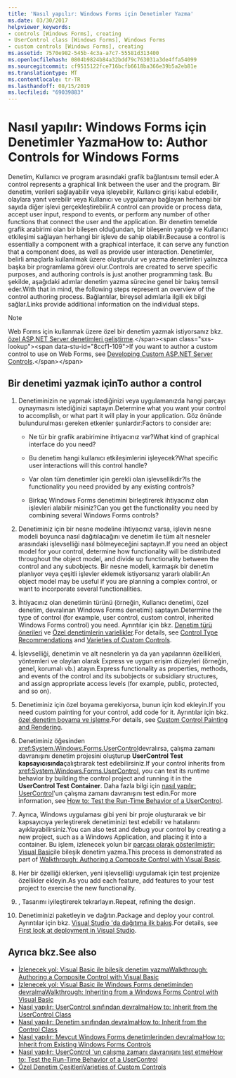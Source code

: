 ```yaml
---
title: 'Nasıl yapılır: Windows Forms için Denetimler Yazma'
ms.date: 03/30/2017
helpviewer_keywords:
- controls [Windows Forms], creating
- UserControl class [Windows Forms], Windows Forms
- custom controls [Windows Forms], creating
ms.assetid: 7570e982-545b-4c3a-a7c7-55581d313400
ms.openlocfilehash: 0804b9824b84a32bdd79c763031a3de4ffa54099
ms.sourcegitcommit: cf9515122fce716bcfb6618ba366e39b5a2eb81e
ms.translationtype: MT
ms.contentlocale: tr-TR
ms.lasthandoff: 08/15/2019
ms.locfileid: "69039883"
---
```

# <a name="how-to-author-controls-for-windows-forms"></a><span data-ttu-id="8ccf1-102">Nasıl yapılır: Windows Forms için Denetimler Yazma</span><span class="sxs-lookup"><span data-stu-id="8ccf1-102">How to: Author Controls for Windows Forms</span></span>

<span data-ttu-id="8ccf1-103">Denetim, Kullanıcı ve program arasındaki grafik bağlantısını temsil eder.</span><span class="sxs-lookup"><span data-stu-id="8ccf1-103">A control represents a graphical link between the user and the program.</span></span> <span data-ttu-id="8ccf1-104">Bir denetim, verileri sağlayabilir veya işleyebilir, Kullanıcı girişi kabul edebilir, olaylara yanıt verebilir veya Kullanıcı ve uygulamayı bağlayan herhangi bir sayıda diğer işlevi gerçekleştirebilir.</span><span class="sxs-lookup"><span data-stu-id="8ccf1-104">A control can provide or process data, accept user input, respond to events, or perform any number of other functions that connect the user and the application.</span></span> <span data-ttu-id="8ccf1-105">Bir denetim temelde grafik arabirimi olan bir bileşen olduğundan, bir bileşenin yaptığı ve Kullanıcı etkileşimi sağlayan herhangi bir işleve de sahip olabilir.</span><span class="sxs-lookup"><span data-stu-id="8ccf1-105">Because a control is essentially a component with a graphical interface, it can serve any function that a component does, as well as provide user interaction.</span></span> <span data-ttu-id="8ccf1-106">Denetimler, belirli amaçlarla kullanılmak üzere oluşturulur ve yazma denetimleri yalnızca başka bir programlama görevi olur.</span><span class="sxs-lookup"><span data-stu-id="8ccf1-106">Controls are created to serve specific purposes, and authoring controls is just another programming task.</span></span> <span data-ttu-id="8ccf1-107">Bu şekilde, aşağıdaki adımlar denetim yazma sürecine genel bir bakış temsil eder.</span><span class="sxs-lookup"><span data-stu-id="8ccf1-107">With that in mind, the following steps represent an overview of the control authoring process.</span></span> <span data-ttu-id="8ccf1-108">Bağlantılar, bireysel adımlarla ilgili ek bilgi sağlar.</span><span class="sxs-lookup"><span data-stu-id="8ccf1-108">Links provide additional information on the individual steps.</span></span>

> [!NOTE]
> <span data-ttu-id="8ccf1-109">Web Forms için kullanmak üzere özel bir denetim yazmak istiyorsanız bkz. [özel ASP.NET Server denetimleri geliştirme](https://docs.microsoft.com/previous-versions/aspnet/zt27tfhy(v=vs.100)).</span><span class="sxs-lookup"><span data-stu-id="8ccf1-109">If you want to author a custom control to use on Web Forms, see [Developing Custom ASP.NET Server Controls](https://docs.microsoft.com/previous-versions/aspnet/zt27tfhy(v=vs.100)).</span></span>

## <a name="to-author-a-control"></a><span data-ttu-id="8ccf1-110">Bir denetimi yazmak için</span><span class="sxs-lookup"><span data-stu-id="8ccf1-110">To author a control</span></span>

1. <span data-ttu-id="8ccf1-111">Denetiminizin ne yapmak istediğinizi veya uygulamanızda hangi parçayı oynaymasını istediğinizi saptayın.</span><span class="sxs-lookup"><span data-stu-id="8ccf1-111">Determine what you want your control to accomplish, or what part it will play in your application.</span></span> <span data-ttu-id="8ccf1-112">Göz önünde bulundurulması gereken etkenler şunlardır:</span><span class="sxs-lookup"><span data-stu-id="8ccf1-112">Factors to consider are:</span></span>

    - <span data-ttu-id="8ccf1-113">Ne tür bir grafik arabirimine ihtiyacınız var?</span><span class="sxs-lookup"><span data-stu-id="8ccf1-113">What kind of graphical interface do you need?</span></span>

    - <span data-ttu-id="8ccf1-114">Bu denetim hangi kullanıcı etkileşimlerini işleyecek?</span><span class="sxs-lookup"><span data-stu-id="8ccf1-114">What specific user interactions will this control handle?</span></span>

    - <span data-ttu-id="8ccf1-115">Var olan tüm denetimler için gerekli olan işlevsellikdir?</span><span class="sxs-lookup"><span data-stu-id="8ccf1-115">Is the functionality you need provided by any existing controls?</span></span>

    - <span data-ttu-id="8ccf1-116">Birkaç Windows Forms denetimini birleştirerek ihtiyacınız olan işlevleri alabilir misiniz?</span><span class="sxs-lookup"><span data-stu-id="8ccf1-116">Can you get the functionality you need by combining several Windows Forms controls?</span></span>

2. <span data-ttu-id="8ccf1-117">Denetiminiz için bir nesne modeline ihtiyacınız varsa, işlevin nesne modeli boyunca nasıl dağıtılacağını ve denetim ile tüm alt nesneler arasındaki işlevselliği nasıl bölmeyeceğini saptayın.</span><span class="sxs-lookup"><span data-stu-id="8ccf1-117">If you need an object model for your control, determine how functionality will be distributed throughout the object model, and divide up functionality between the control and any subobjects.</span></span> <span data-ttu-id="8ccf1-118">Bir nesne modeli, karmaşık bir denetim planlıyor veya çeşitli işlevler eklemek istiyorsanız yararlı olabilir.</span><span class="sxs-lookup"><span data-stu-id="8ccf1-118">An object model may be useful if you are planning a complex control, or want to incorporate several functionalities.</span></span>

3. <span data-ttu-id="8ccf1-119">İhtiyacınız olan denetimin türünü (örneğin, Kullanıcı denetimi, özel denetim, devralınan Windows Forms denetimi) saptayın.</span><span class="sxs-lookup"><span data-stu-id="8ccf1-119">Determine the type of control (for example, user control, custom control, inherited Windows Forms control) you need.</span></span> <span data-ttu-id="8ccf1-120">Ayrıntılar için bkz. [Denetim türü önerileri](control-type-recommendations.md) ve [Özel denetimlerin varielikler](varieties-of-custom-controls.md).</span><span class="sxs-lookup"><span data-stu-id="8ccf1-120">For details, see [Control Type Recommendations](control-type-recommendations.md) and [Varieties of Custom Controls](varieties-of-custom-controls.md).</span></span>

4. <span data-ttu-id="8ccf1-121">İşlevselliği, denetimin ve alt nesnelerin ya da yan yapılarının özellikleri, yöntemleri ve olayları olarak Express ve uygun erişim düzeyleri (örneğin, genel, korumalı vb.) atayın.</span><span class="sxs-lookup"><span data-stu-id="8ccf1-121">Express functionality as properties, methods, and events of the control and its subobjects or subsidiary structures, and assign appropriate access levels (for example, public, protected, and so on).</span></span>

5. <span data-ttu-id="8ccf1-122">Denetiminiz için özel boyama gerekiyorsa, bunun için kod ekleyin.</span><span class="sxs-lookup"><span data-stu-id="8ccf1-122">If you need custom painting for your control, add code for it.</span></span> <span data-ttu-id="8ccf1-123">Ayrıntılar için bkz. [özel denetim boyama ve işleme](custom-control-painting-and-rendering.md).</span><span class="sxs-lookup"><span data-stu-id="8ccf1-123">For details, see [Custom Control Painting and Rendering](custom-control-painting-and-rendering.md).</span></span>

6. <span data-ttu-id="8ccf1-124">Denetiminiz öğesinden <xref:System.Windows.Forms.UserControl>devralırsa, çalışma zamanı davranışını denetim projesini oluşturup **UserControl Test kapsayıcısında**çalıştırarak test edebilirsiniz.</span><span class="sxs-lookup"><span data-stu-id="8ccf1-124">If your control inherits from <xref:System.Windows.Forms.UserControl>, you can test its runtime behavior by building the control project and running it in the **UserControl Test Container**.</span></span> <span data-ttu-id="8ccf1-125">Daha fazla bilgi için [nasıl yapılır: UserControl](how-to-test-the-run-time-behavior-of-a-usercontrol.md)'un çalışma zamanı davranışını test edin.</span><span class="sxs-lookup"><span data-stu-id="8ccf1-125">For more information, see [How to: Test the Run-Time Behavior of a UserControl](how-to-test-the-run-time-behavior-of-a-usercontrol.md).</span></span>

7. <span data-ttu-id="8ccf1-126">Ayrıca, Windows uygulaması gibi yeni bir proje oluşturarak ve bir kapsayıcıya yerleştirerek denetiminizi test edebilir ve hatalarını ayıklayabilirsiniz.</span><span class="sxs-lookup"><span data-stu-id="8ccf1-126">You can also test and debug your control by creating a new project, such as a Windows Application, and placing it into a container.</span></span> <span data-ttu-id="8ccf1-127">Bu işlem, izlenecek yolun bir [parçası olarak gösterilmiştir: Visual Basic](walkthrough-authoring-a-composite-control-with-visual-basic.md)ile bileşik denetim yazma.</span><span class="sxs-lookup"><span data-stu-id="8ccf1-127">This process is demonstrated as part of [Walkthrough: Authoring a Composite Control with Visual Basic](walkthrough-authoring-a-composite-control-with-visual-basic.md).</span></span>

8. <span data-ttu-id="8ccf1-128">Her bir özelliği eklerken, yeni işlevselliği uygulamak için test projenize özellikler ekleyin.</span><span class="sxs-lookup"><span data-stu-id="8ccf1-128">As you add each feature, add features to your test project to exercise the new functionality.</span></span>

9. <span data-ttu-id="8ccf1-129">, Tasarımı iyileştirerek tekrarlayın.</span><span class="sxs-lookup"><span data-stu-id="8ccf1-129">Repeat, refining the design.</span></span>

10. <span data-ttu-id="8ccf1-130">Denetiminizi paketleyin ve dağıtın.</span><span class="sxs-lookup"><span data-stu-id="8ccf1-130">Package and deploy your control.</span></span> <span data-ttu-id="8ccf1-131">Ayrıntılar için bkz. [Visual Studio 'da dağıtıma ilk bakış](/visualstudio/deployment/deploying-applications-services-and-components).</span><span class="sxs-lookup"><span data-stu-id="8ccf1-131">For details, see [First look at deployment in Visual Studio](/visualstudio/deployment/deploying-applications-services-and-components).</span></span>

## <a name="see-also"></a><span data-ttu-id="8ccf1-132">Ayrıca bkz.</span><span class="sxs-lookup"><span data-stu-id="8ccf1-132">See also</span></span>

- [<span data-ttu-id="8ccf1-133">İzlenecek yol: Visual Basic ile bileşik denetim yazma</span><span class="sxs-lookup"><span data-stu-id="8ccf1-133">Walkthrough: Authoring a Composite Control with Visual Basic</span></span>](walkthrough-authoring-a-composite-control-with-visual-basic.md)
- [<span data-ttu-id="8ccf1-134">İzlenecek yol: Visual Basic ile Windows Forms denetiminden devralma</span><span class="sxs-lookup"><span data-stu-id="8ccf1-134">Walkthrough: Inheriting from a Windows Forms Control with Visual Basic</span></span>](walkthrough-inheriting-from-a-windows-forms-control-with-visual-basic.md)
- [<span data-ttu-id="8ccf1-135">Nasıl yapılır: UserControl sınıfından devralma</span><span class="sxs-lookup"><span data-stu-id="8ccf1-135">How to: Inherit from the UserControl Class</span></span>](how-to-inherit-from-the-usercontrol-class.md)
- [<span data-ttu-id="8ccf1-136">Nasıl yapılır: Denetim sınıfından devralma</span><span class="sxs-lookup"><span data-stu-id="8ccf1-136">How to: Inherit from the Control Class</span></span>](how-to-inherit-from-the-control-class.md)
- [<span data-ttu-id="8ccf1-137">Nasıl yapılır: Mevcut Windows Forms denetimlerinden devralma</span><span class="sxs-lookup"><span data-stu-id="8ccf1-137">How to: Inherit from Existing Windows Forms Controls</span></span>](how-to-inherit-from-existing-windows-forms-controls.md)
- [<span data-ttu-id="8ccf1-138">Nasıl yapılır: UserControl 'un çalışma zamanı davranışını test etme</span><span class="sxs-lookup"><span data-stu-id="8ccf1-138">How to: Test the Run-Time Behavior of a UserControl</span></span>](how-to-test-the-run-time-behavior-of-a-usercontrol.md)
- [<span data-ttu-id="8ccf1-139">Özel Denetim Çeşitleri</span><span class="sxs-lookup"><span data-stu-id="8ccf1-139">Varieties of Custom Controls</span></span>](varieties-of-custom-controls.md)
